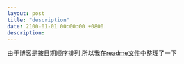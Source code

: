 ```yaml
---
layout: post
title: "description"
date: 2100-01-01 00:00:00 +0800
description:
---
```


由于博客是按日期顺序排列,所以我在[readme文件](https://github.com/djsfpe/djsfpe.github.io)中整理了一下